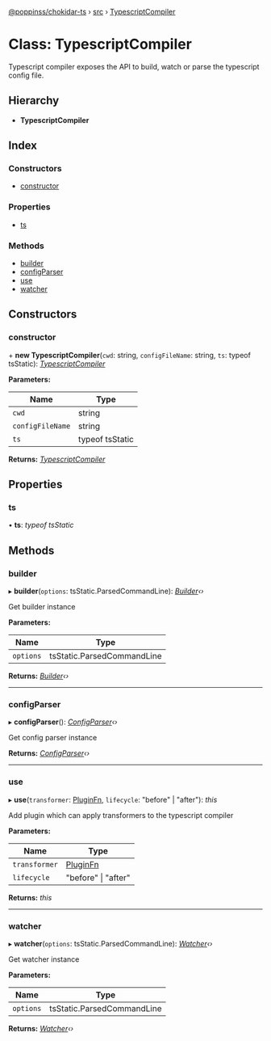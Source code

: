 [@poppinss/chokidar-ts](../README.md) › [src](../modules/src.md) › [TypescriptCompiler](src.typescriptcompiler.md)

# Class: TypescriptCompiler

Typescript compiler exposes the API to build, watch or parse
the typescript config file.

## Hierarchy

* **TypescriptCompiler**

## Index

### Constructors

* [constructor](src.typescriptcompiler.md#constructor)

### Properties

* [ts](src.typescriptcompiler.md#ts)

### Methods

* [builder](src.typescriptcompiler.md#builder)
* [configParser](src.typescriptcompiler.md#configparser)
* [use](src.typescriptcompiler.md#use)
* [watcher](src.typescriptcompiler.md#watcher)

## Constructors

###  constructor

\+ **new TypescriptCompiler**(`cwd`: string, `configFileName`: string, `ts`: typeof tsStatic): *[TypescriptCompiler](src.typescriptcompiler.md)*

**Parameters:**

Name | Type |
------ | ------ |
`cwd` | string |
`configFileName` | string |
`ts` | typeof tsStatic |

**Returns:** *[TypescriptCompiler](src.typescriptcompiler.md)*

## Properties

###  ts

• **ts**: *typeof tsStatic*

## Methods

###  builder

▸ **builder**(`options`: tsStatic.ParsedCommandLine): *[Builder](src.builder.md)‹›*

Get builder instance

**Parameters:**

Name | Type |
------ | ------ |
`options` | tsStatic.ParsedCommandLine |

**Returns:** *[Builder](src.builder.md)‹›*

___

###  configParser

▸ **configParser**(): *[ConfigParser](src.configparser.md)‹›*

Get config parser instance

**Returns:** *[ConfigParser](src.configparser.md)‹›*

___

###  use

▸ **use**(`transformer`: [PluginFn](../modules/src.md#pluginfn), `lifecycle`: "before" | "after"): *this*

Add plugin which can apply transformers to the typescript compiler

**Parameters:**

Name | Type |
------ | ------ |
`transformer` | [PluginFn](../modules/src.md#pluginfn) |
`lifecycle` | "before" &#124; "after" |

**Returns:** *this*

___

###  watcher

▸ **watcher**(`options`: tsStatic.ParsedCommandLine): *[Watcher](src.watcher.md)‹›*

Get watcher instance

**Parameters:**

Name | Type |
------ | ------ |
`options` | tsStatic.ParsedCommandLine |

**Returns:** *[Watcher](src.watcher.md)‹›*
